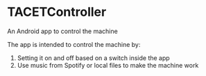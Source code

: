 # TACETController
An Android app to control the machine


The app is intended to control the machine by:

1) Setting it on and off based on a switch inside the app
2) Use music from Spotify or local files to make the machine work
